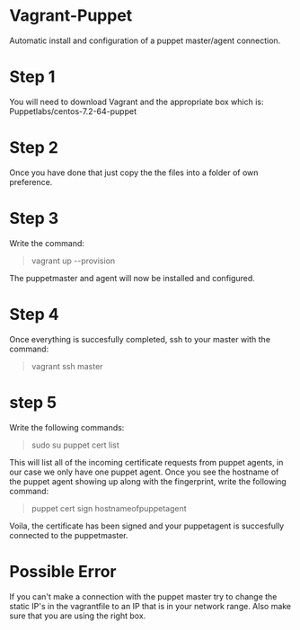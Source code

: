 # Vagrant-Puppet
Automatic install and configuration of a puppet master/agent connection. 


# Step 1
You will need to download Vagrant and the appropriate box which is: Puppetlabs/centos-7.2-64-puppet

# Step 2
Once you have done that just copy the the files into a folder of own preference. 

# Step 3
Write the command: 

> vagrant up --provision

The puppetmaster and agent will now be installed and configured.

# Step 4 
Once everything is succesfully completed, ssh to your master with the command: 

> vagrant ssh master

# step 5
Write the following commands:

> sudo su
> puppet cert list 

This will list all of the incoming certificate requests from puppet agents, in our case we only have one puppet agent. Once you see the hostname of the puppet agent showing up along with the fingerprint, write the following command:

> puppet cert sign hostnameofpuppetagent

Voila, the certificate has been signed and your puppetagent is succesfully connected to the puppetmaster. 


# Possible Error
If you can't make a connection with the puppet master try to change the static IP's in the vagrantfile to an IP that is in your network range. Also make sure that you are using the right box. 
